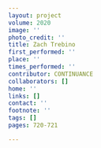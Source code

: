 ```yaml
---
layout: project
volume: 2020
image: ''
photo_credit: ''
title: Zach Trebino
first_performed: ''
place: ''
times_performed: ''
contributor: CONTINUANCE
collaborators: []
home: ''
links: []
contact: ''
footnote: ''
tags: []
pages: 720-721

---
```




